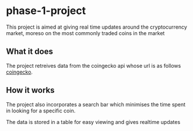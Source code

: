 # phase-1-project

This project is aimed at giving real time updates around the cryptocurrency market, moreso on the most commonly traded coins in the market

## What it does

The project retreives data from the coingecko api whose url is as follows [coingecko](https://api.coingecko.com/api/v3/coins/markets?vs_currency=usd&ids=bitcoin%2Cethereum%2Ctether%2Cbnb%2Ccardano%2Cxrp%2Csolana%2Cpolkadot%2Cdogecoin%2Cdai%2Ctron%2Cavalanche%2Cpolygon%2Clitecoin%2Cftx%2Cchainlink%2Ccronos%2Cokb%2Cstellar%2Cuniswap%2Calgorand%2Cmonero%2Cchain%2Cvechain%2Cflow%2Chedera%2Cfrax%2Celrond%2Cdecentraland%2Cfilecoin%2Capecoin%2Ctezos%2Chelium%2Ckucoin%2Ceos%2Caave%2Ccusdc%2Cmaker%2Ciota%2Chuobi%2Cquant%2Cecash%2Cklaytn%2Cusdd%2Cfantom%2Cneo%2Cradix%2Ckusama%2Cdash%2Carweave&order=market_cap_desc&per_page=100&page=1&sparkline=false).

## How it works
The project also incorporates a search bar which minimises the time spent in looking for a specific coin.

The data is stored in a table for easy viewing and gives realtime updates